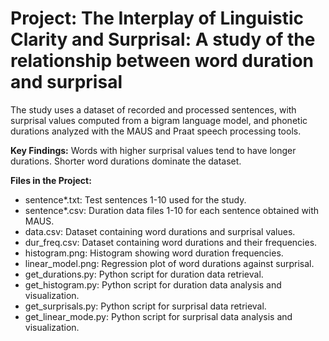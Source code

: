 # Project: The Interplay of Linguistic Clarity and Surprisal: A study of the relationship between word duration and surprisal
The study uses a dataset of recorded and processed sentences, with surprisal values computed from a bigram language model, and phonetic durations analyzed with the MAUS and Praat speech processing tools.

**Key Findings:**
Words with higher surprisal values tend to have longer durations. Shorter word durations dominate the dataset.

**Files in the Project:**
- sentence*.txt: Test sentences 1-10 used for the study.
- sentence*.csv: Duration data files 1-10 for each sentence obtained with MAUS.
- data.csv: Dataset containing word durations and surprisal values.
- dur_freq.csv: Dataset containing word durations and their frequencies.
- histogram.png: Histogram showing word duration frequencies.
- linear_model.png: Regression plot of word durations against surprisal.
- get_durations.py: Python script for duration data retrieval.
- get_histogram.py: Python script for duration data analysis and visualization.
- get_surprisals.py: Python script for surprisal data retrieval.
- get_linear_mode.py: Python script for surprisal data analysis and visualization.
